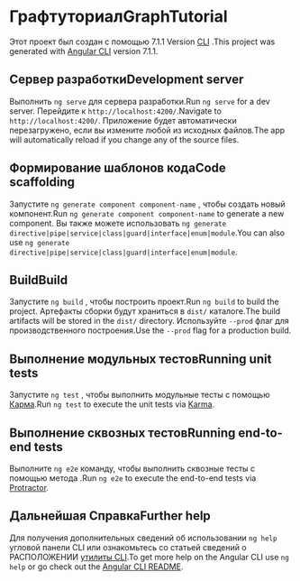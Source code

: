 # <a name="graphtutorial"></a><span data-ttu-id="5f9df-101">Графтуториал</span><span class="sxs-lookup"><span data-stu-id="5f9df-101">GraphTutorial</span></span>

<span data-ttu-id="5f9df-102">Этот проект был создан с помощью 7.1.1 Version [CLI](https://github.com/angular/angular-cli) .</span><span class="sxs-lookup"><span data-stu-id="5f9df-102">This project was generated with [Angular CLI](https://github.com/angular/angular-cli) version 7.1.1.</span></span>

## <a name="development-server"></a><span data-ttu-id="5f9df-103">Сервер разработки</span><span class="sxs-lookup"><span data-stu-id="5f9df-103">Development server</span></span>

<span data-ttu-id="5f9df-104">Выполнить `ng serve` для сервера разработки.</span><span class="sxs-lookup"><span data-stu-id="5f9df-104">Run `ng serve` for a dev server.</span></span> <span data-ttu-id="5f9df-105">Перейдите к `http://localhost:4200/`.</span><span class="sxs-lookup"><span data-stu-id="5f9df-105">Navigate to `http://localhost:4200/`.</span></span> <span data-ttu-id="5f9df-106">Приложение будет автоматически перезагружено, если вы измените любой из исходных файлов.</span><span class="sxs-lookup"><span data-stu-id="5f9df-106">The app will automatically reload if you change any of the source files.</span></span>

## <a name="code-scaffolding"></a><span data-ttu-id="5f9df-107">Формирование шаблонов кода</span><span class="sxs-lookup"><span data-stu-id="5f9df-107">Code scaffolding</span></span>

<span data-ttu-id="5f9df-108">Запустите `ng generate component component-name` , чтобы создать новый компонент.</span><span class="sxs-lookup"><span data-stu-id="5f9df-108">Run `ng generate component component-name` to generate a new component.</span></span> <span data-ttu-id="5f9df-109">Вы также можете использовать `ng generate directive|pipe|service|class|guard|interface|enum|module`.</span><span class="sxs-lookup"><span data-stu-id="5f9df-109">You can also use `ng generate directive|pipe|service|class|guard|interface|enum|module`.</span></span>

## <a name="build"></a><span data-ttu-id="5f9df-110">Build</span><span class="sxs-lookup"><span data-stu-id="5f9df-110">Build</span></span>

<span data-ttu-id="5f9df-111">Запустите `ng build` , чтобы построить проект.</span><span class="sxs-lookup"><span data-stu-id="5f9df-111">Run `ng build` to build the project.</span></span> <span data-ttu-id="5f9df-112">Артефакты сборки будут храниться в `dist/` каталоге.</span><span class="sxs-lookup"><span data-stu-id="5f9df-112">The build artifacts will be stored in the `dist/` directory.</span></span> <span data-ttu-id="5f9df-113">Используйте `--prod` флаг для производственного построения.</span><span class="sxs-lookup"><span data-stu-id="5f9df-113">Use the `--prod` flag for a production build.</span></span>

## <a name="running-unit-tests"></a><span data-ttu-id="5f9df-114">Выполнение модульных тестов</span><span class="sxs-lookup"><span data-stu-id="5f9df-114">Running unit tests</span></span>

<span data-ttu-id="5f9df-115">Запустите `ng test` , чтобы выполнить модульные тесты с помощью [Карма](https://karma-runner.github.io).</span><span class="sxs-lookup"><span data-stu-id="5f9df-115">Run `ng test` to execute the unit tests via [Karma](https://karma-runner.github.io).</span></span>

## <a name="running-end-to-end-tests"></a><span data-ttu-id="5f9df-116">Выполнение сквозных тестов</span><span class="sxs-lookup"><span data-stu-id="5f9df-116">Running end-to-end tests</span></span>

<span data-ttu-id="5f9df-117">Выполните `ng e2e` команду, чтобы выполнить сквозные тесты с помощью метода [](http://www.protractortest.org/).</span><span class="sxs-lookup"><span data-stu-id="5f9df-117">Run `ng e2e` to execute the end-to-end tests via [Protractor](http://www.protractortest.org/).</span></span>

## <a name="further-help"></a><span data-ttu-id="5f9df-118">Дальнейшая Справка</span><span class="sxs-lookup"><span data-stu-id="5f9df-118">Further help</span></span>

<span data-ttu-id="5f9df-119">Для получения дополнительных сведений об использовании `ng help` угловой панели CLI или ознакомьтесь со статьей сведений о РАСПОЛОЖЕНИИ [утилиты CLI](https://github.com/angular/angular-cli/blob/master/README.md).</span><span class="sxs-lookup"><span data-stu-id="5f9df-119">To get more help on the Angular CLI use `ng help` or go check out the [Angular CLI README](https://github.com/angular/angular-cli/blob/master/README.md).</span></span>
